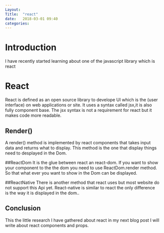 ```yaml
---
Layout: 
Title:  "react"
date:   2018-03-01 09:40
categories: 
---
```

# Introduction
I have recently started learning about one of the javascript library which is react

# React
React is defined as an open source library to develope UI which is the (user interface) on web applications or site.
It uses a syntax called jsx,it is also fully component base.
The jsx syntax is not a requirement for react but it makes code more readable.

## Render()
A render() method  is implemented by react components that takes input data and returns what to display.
This method is the one that display things need to desplayed in the Dom.

##ReactDom
It is the glue between react an react-dom.
If you want to show your component to the the dom you need to use ReactDom.render method.
So that what ever you want to show in the Dom can be displayed.

##ReactNative
There is another method that react uses but most website do not support this Api yet.
React-native is similar to react the only difference is the way it is displayed in the dom..

## Conclusion
This the little research I have gathered about react in my next blog post I will write about react components and props.


